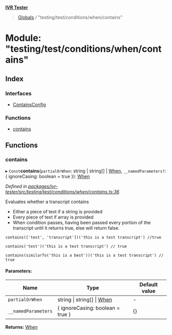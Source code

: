 **[IVR Tester](../README.md)**

> [Globals](../README.md) / "testing/test/conditions/when/contains"

# Module: "testing/test/conditions/when/contains"

## Index

### Interfaces

* [ContainsConfig](../interfaces/_testing_test_conditions_when_contains_.containsconfig.md)

### Functions

* [contains](_testing_test_conditions_when_contains_.md#contains)

## Functions

### contains

▸ `Const`**contains**(`partialOrWhen`: string \| string[] \| [When](_testing_test_conditions_when_when_.md#when), `__namedParameters?`: { ignoreCasing: boolean = true }): [When](_testing_test_conditions_when_when_.md#when)

*Defined in [packages/ivr-tester/src/testing/test/conditions/when/contains.ts:36](https://github.com/SketchingDev/ivr-tester/blob/734e920/packages/ivr-tester/src/testing/test/conditions/when/contains.ts#L36)*

Evaluates whether a transcript contains
* Either a piece of text if a string is provided
* Every piece of text if array is provided
* When condition passes, having been passed every portion of
  the transcript until it returns true, else will return false.

```
contains(['test', 'transcript'])('this is a test transcript') //true
```

```
contains('test')('this is a test transcript') // true
```

```
contains(similarTo('this is a best'))('this is a test transcript') // true
```

#### Parameters:

Name | Type | Default value |
------ | ------ | ------ |
`partialOrWhen` | string \| string[] \| [When](_testing_test_conditions_when_when_.md#when) | - |
`__namedParameters` | { ignoreCasing: boolean = true } | {} |

**Returns:** [When](_testing_test_conditions_when_when_.md#when)
